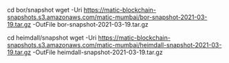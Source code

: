 cd bor/snapshot
wget -Uri https://matic-blockchain-snapshots.s3.amazonaws.com/matic-mumbai/bor-snapshot-2021-03-19.tar.gz -OutFile bor-snapshot-2021-03-19.tar.gz

cd heimdall/snapshot
wget -Uri https://matic-blockchain-snapshots.s3.amazonaws.com/matic-mumbai/heimdall-snapshot-2021-03-19.tar.gz -OutFile heimdall-snapshot-2021-03-19.tar.gz